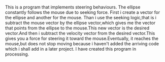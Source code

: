 This is a program that implements steering behaviours.
The ellipse constantly follows the mouse due to seeking force.
First i create a vector for the ellipse and another for the mouse.
Than i use the seeking logic,that is i subtract the mouse vector by the ellipse vector,which gives 
me the vector that points from the ellipse to the mouse.This new vector is the desired vector.And then i 
subtract the velocity vector from the desired vector.This gives you a force for steering it toward the mouse.Eventually,
it reaches the mouse,but does not stop moving because i haven't added the arriving code which i shall add in a later project.
I have created this program in processing.
